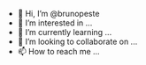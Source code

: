 - 👋 Hi, I’m @brunopeste
- 👀 I’m interested in ...
- 🌱 I’m currently learning ...
- 💞️ I’m looking to collaborate on ...
- 📫 How to reach me ...

<!---
brunopeste/brunopeste is a ✨ special ✨ repository because its `README.md` (this file) appears on your GitHub profile.
You can click the Preview link to take a look at your changes.
--->
